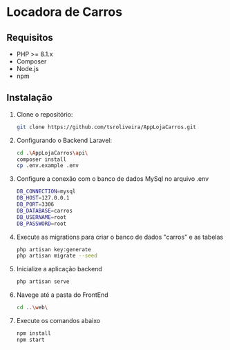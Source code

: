 # Locadora de Carros

## Requisitos
- PHP >= 8.1.x
- Composer
- Node.js
- npm

## Instalação

1. Clone o repositório:
   ```sh
   git clone https://github.com/tsroliveira/AppLojaCarros.git
   ```
2. Configurando o Backend Laravel:
   ```sh
   cd .\AppLojaCarros\api\
   composer install
   cp .env.example .env
   ```
3. Configure a conexão com o banco de dados MySql no arquivo .env
   ```sh
   DB_CONNECTION=mysql
   DB_HOST=127.0.0.1
   DB_PORT=3306
   DB_DATABASE=carros
   DB_USERNAME=root
   DB_PASSWORD=root
   ```
4. Execute as migrations para criar o banco de dados "carros" e as tabelas
   ```sh
   php artisan key:generate
   php artisan migrate --seed
   ```
5. Inicialize a aplicação backend 
   ```sh
   php artisan serve
   ```

6. Navege até a pasta do FrontEnd
   ```sh
   cd ..\web\
   ```
7. Execute os comandos abaixo
   ```sh
   npm install
   npm start

   

